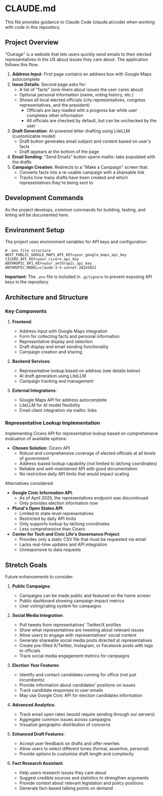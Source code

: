# CLAUDE.md

This file provides guidance to Claude Code (claude.ai/code) when working with code in this repository.

## Project Overview

"Outrage" is a website that lets users quickly send emails to their elected representatives in the US about issues they care about. The application follows this flow:

1. **Address Input**: First page contains an address box with Google Maps autocomplete
2. **Issue Details**: Second page asks for:
   - A list of "facts" (one-liners about issues the user cares about)
   - Optional personal information (name, voting history, etc.)
   - Shows all local elected officials (city representatives, congress representatives, and the president)
     - Officials are lazy-loaded with a progress bar while user completes other information
     - All officials are checked by default, but can be unchecked by the user
3. **Draft Generation**: AI-powered letter drafting using LiteLLM (customizable model)
   - Draft button generates email subject and content based on user's facts
   - Draft appears at the bottom of the page
4. **Email Sending**: "Send Emails" button opens mailto: tabs populated with the drafts
5. **Campaign Creation**: Redirects to a "Make a Campaign" screen that:
   - Converts facts into a re-usable campaign with a shareable link
   - Tracks how many drafts have been created and which representatives they're being sent to

## Development Commands

As the project develops, common commands for building, testing, and linting will be documented here.

## Environment Setup

The project uses environment variables for API keys and configuration:

```
# .env file structure
NEXT_PUBLIC_GOOGLE_MAPS_API_KEY=your_google_maps_api_key
CICERO_API_KEY=your_cicero_api_key
ANTHROPIC_API_KEY=your_anthropic_api_key
ANTHROPIC_MODEL=claude-3-5-sonnet-20241022
```

**Important**: The `.env` file is included in `.gitignore` to prevent exposing API keys in the repository.

## Architecture and Structure

### Key Components

1. **Frontend**:
   - Address input with Google Maps integration
   - Form for collecting facts and personal information
   - Representative display and selection
   - Draft display and email sending functionality
   - Campaign creation and sharing

2. **Backend Services**:
   - Representative lookup based on address (see details below)
   - AI draft generation using LiteLLM
   - Campaign tracking and management

3. **External Integrations**:
   - Google Maps API for address autocomplete
   - LiteLLM for AI model flexibility
   - Email client integration via mailto: links

### Representative Lookup Implementation

Implementing Cicero API for representative lookup based on comprehensive evaluation of available options:

- **Chosen Solution**: Cicero API
  - Robust and comprehensive coverage of elected officials at all levels of government
  - Address-based lookup capability (not limited to lat/long coordinates)
  - Reliable and well-maintained API with good documentation
  - No restrictive daily API limits that would impact scaling

Alternatives considered:
- **Google Civic Information API**: 
  - As of April 2025, the representatives endpoint was discontinued
  - Only provides election information now
- **Plural's Open States API**: 
  - Limited to state-level representatives
  - Restricted by daily API limits
  - Only supports lookup by lat/long coordinates
  - Less comprehensive than Cicero
- **Center for Tech and Civic Life's Governance Project**:
  - Provides only a static CSV file that must be requested via email
  - Lacks real-time updates and API integration
  - Unresponsive to data requests

## Stretch Goals

Future enhancements to consider:

1. **Public Campaigns**:
   - Campaigns can be made public and featured on the home screen
   - Public dashboard showing campaign impact metrics
   - User voting/rating system for campaigns

2. **Social Media Integration**:
   - Pull tweets from representatives' Twitter/X profiles
   - Show what representatives are tweeting about relevant issues
   - Allow users to engage with representatives' social content
   - Generate shareable social media posts directed at representatives
   - Create pre-filled X/Twitter, Instagram, or Facebook posts with tags to officials
   - Track social media engagement metrics for campaigns

3. **Election Year Features**:
   - Identify and contact candidates running for office (not just incumbents)
   - Provide information about candidates' positions on issues
   - Track candidate responses to user emails
   - May use Google Civic API for election candidates information

4. **Advanced Analytics**:
   - Track email open rates (would require sending through our servers)
   - Aggregate common issues across campaigns
   - Visualize geographic distribution of concerns

5. **Enhanced Draft Features**:
   - Accept user feedback on drafts and offer rewrites
   - Allow users to select different tones (formal, assertive, personal)
   - Provide options to customize draft length and complexity

6. **Fact Research Assistant**:
   - Help users research issues they care about
   - Suggest credible sources and statistics to strengthen arguments
   - Provide context about relevant legislation and policy positions
   - Generate fact-based talking points on demand